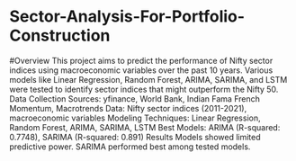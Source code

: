 # Sector-Analysis-For-Portfolio-Construction
#Overview
This project aims to predict the performance of Nifty sector indices using macroeconomic variables over the past 10 years. Various models like Linear Regression, Random Forest, ARIMA, SARIMA, and LSTM were tested to identify sector indices that might outperform the Nifty 50.
Data Collection
Sources: yfinance, World Bank, Indian Fama French Momentum, Macrotrends
Data: Nifty sector indices (2011-2021), macroeconomic variables
Modeling
Techniques: Linear Regression, Random Forest, ARIMA, SARIMA, LSTM
Best Models: ARIMA (R-squared: 0.7748), SARIMA (R-squared: 0.891)
Results
Models showed limited predictive power.
SARIMA performed best among tested models.

